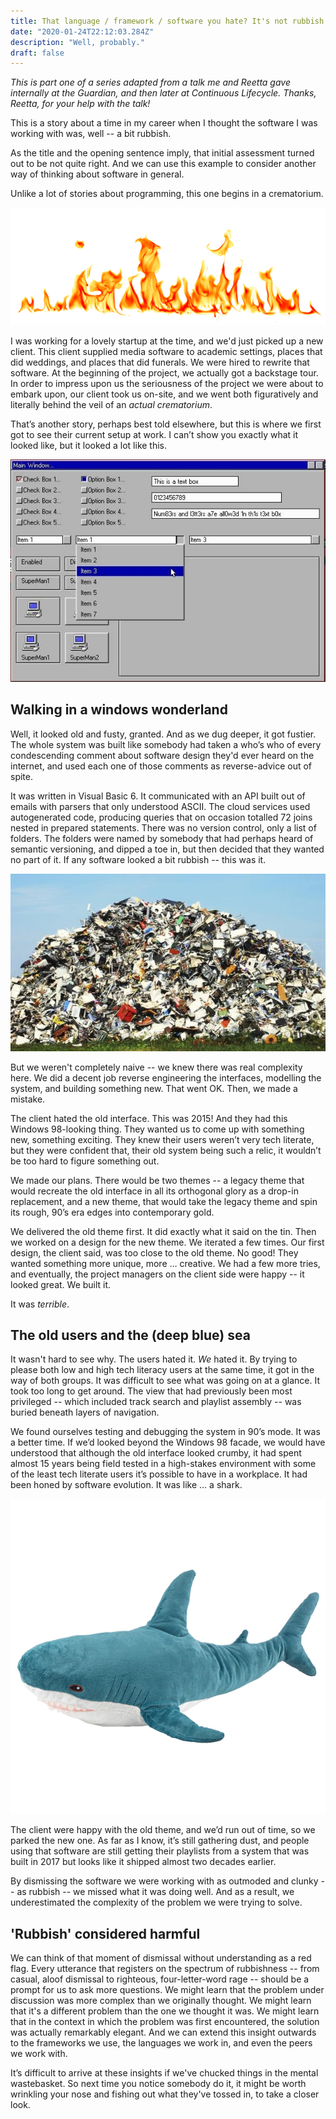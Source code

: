 ```yaml
---
title: That language / framework / software you hate? It's not rubbish.
date: "2020-01-24T22:12:03.284Z"
description: "Well, probably."
draft: false
---
```


_This is part one of a series adapted from a talk me and Reetta gave internally at the Guardian, and then later at Continuous Lifecycle. Thanks, Reetta, for your help with the talk!_

This is a story about a time in my career when I thought the software I was working with was, well -- a bit rubbish.

As the title and the opening sentence imply, that initial assessment turned out to be not quite right. And we can use this example to consider another way of thinking about software in general.

Unlike a lot of stories about programming, this one begins in a crematorium.

![Artist's impression.](./flames.png)

I was working for a lovely startup at the time, and we'd just picked up a new client. This client supplied media software to academic settings, places that did weddings, and places that did funerals. We were hired to rewrite that software. At the beginning of the project, we actually got a backstage tour. In order to impress upon us the seriousness of the project we were about to embark upon, our client took us on-site, and we went both figuratively and literally behind the veil of an _actual crematorium_.

That’s another story, perhaps best told elsewhere, but this is where we first got to see their current setup at work. I can’t show you exactly what it looked like, but it looked a lot like this.

![The past is a different, beige-r country.](./win98.jpg)

## Walking in a windows wonderland

Well, it looked old and fusty, granted. And as we dug deeper, it got fustier. The whole system was built like somebody had taken a who’s who of every condescending comment about software design they'd ever heard on the internet, and used each one of those comments as reverse-advice out of spite.

It was written in Visual Basic 6. It communicated with an API built out of emails with parsers that only understood ASCII. The cloud services used autogenerated code, producing queries that on occasion totalled 72 joins nested in prepared statements. There was no version control, only a list of folders. The folders were named by somebody that had perhaps heard of semantic versioning, and dipped a toe in, but then decided that they wanted no part of it. If any software looked a bit rubbish -- this was it.

![This _is_ rubbish.](rubbish.jpg)

But we weren't completely naive -- we knew there was real complexity here. We did a decent job reverse engineering the interfaces, modelling the system, and building something new. That went OK. Then, we made a mistake.
 
The client hated the old interface. This was 2015! And they had this Windows 98-looking thing. They wanted us to come up with something new, something exciting. They knew their users weren’t very tech literate, but they were confident that, their old system being such a relic, it wouldn’t be too hard to figure something out.

We made our plans. There would be two themes -- a legacy theme that would recreate the old interface in all its orthogonal glory as a drop-in replacement, and a new theme, that would take the legacy theme and spin its rough, 90’s era edges into contemporary gold.

We delivered the old theme first. It did exactly what it said on the tin. Then we worked on a design for the new theme. We iterated a few times. Our first design, the client said, was too close to the old theme. No good! They wanted something more unique, more … creative. We had a few more tries, and eventually, the project managers on the client side were happy -- it looked great. We built it.

It was _terrible_.

## The old users and the (deep blue) sea

It wasn't hard to see why. The users hated it. _We_ hated it. By trying to please both low and high tech literacy users at the same time, it got in the way of both groups. It was difficult to see what was going on at a glance. It took too long to get around. The view that had previously been most privileged -- which included track search and playlist assembly -- was buried beneath layers of navigation.

We found ourselves testing and debugging the system in 90’s mode. It was a better time. If we’d looked beyond the Windows 98 facade, we would have understood that although the old interface looked crumby, it had spent almost 15 years being field tested in a high-stakes environment with some of the least tech literate users it’s possible to have in a workplace. It had been honed by software evolution. It was like … a shark.

![Beneath this glassy surface, a world of gliding monsters!](./shark.webp)

The client were happy with the old theme, and we’d run out of time, so we parked the new one. As far as I know, it’s still gathering dust, and people using that software are still getting their playlists from a system that was built in 2017 but looks like it shipped almost two decades earlier.  

By dismissing the software we were working with as outmoded and clunky -- as rubbish -- we missed what it was doing well. And as a result, we underestimated the complexity of the problem we were trying to solve.

## 'Rubbish' considered harmful

We can think of that moment of dismissal without understanding as a red flag. Every utterance that registers on the spectrum of rubbishness -- from casual, aloof dismissal to righteous, four-letter-word rage -- should be a prompt for us to ask more questions. We might learn that the problem under discussion was more complex than we originally thought. We might learn that it's a different problem than the one we thought it was. We might learn that in the context in which the problem was first encountered, the solution was actually remarkably elegant. And we can extend this insight outwards to the frameworks we use, the languages we work in, and even the peers we work with.

It’s difficult to arrive at these insights if we've chucked things in the mental wastebasket. So next time you notice somebody do it, it might be worth wrinkling your nose and fishing out what they've tossed in, to take a closer look.


